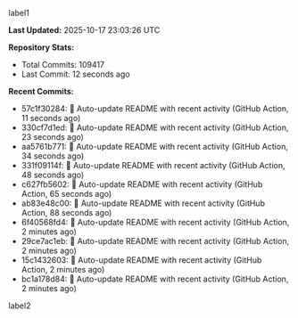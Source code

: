 
label1 
<!-- ACTIVITY_START -->
**Last Updated:** 2025-10-17 23:03:26 UTC

**Repository Stats:**
- Total Commits: 109417
- Last Commit: 12 seconds ago

**Recent Commits:**
- 57c1f30284: 🤖 Auto-update README with recent activity (GitHub Action, 11 seconds ago)
- 330cf7d1ed: 🤖 Auto-update README with recent activity (GitHub Action, 23 seconds ago)
- aa5761b771: 🤖 Auto-update README with recent activity (GitHub Action, 34 seconds ago)
- 331f09114f: 🤖 Auto-update README with recent activity (GitHub Action, 48 seconds ago)
- c627fb5602: 🤖 Auto-update README with recent activity (GitHub Action, 65 seconds ago)
- ab83e48c00: 🤖 Auto-update README with recent activity (GitHub Action, 88 seconds ago)
- 6f40568fd4: 🤖 Auto-update README with recent activity (GitHub Action, 2 minutes ago)
- 29ce7ac1eb: 🤖 Auto-update README with recent activity (GitHub Action, 2 minutes ago)
- 15c1432603: 🤖 Auto-update README with recent activity (GitHub Action, 2 minutes ago)
- bc1a178d84: 🤖 Auto-update README with recent activity (GitHub Action, 2 minutes ago)
<!-- ACTIVITY_END -->

label2
